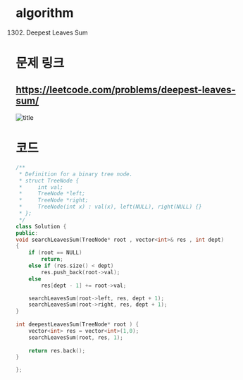 # algorithm 
1302. Deepest Leaves Sum
  
  
  
  
  
# 문제 링크  
## https://leetcode.com/problems/deepest-leaves-sum/

![title](https://github.com/jungmin3834/algorithm/blob/master/image/deepest-leaves-sum.JPG)

# 코드

```cpp
/**
 * Definition for a binary tree node.
 * struct TreeNode {
 *     int val;
 *     TreeNode *left;
 *     TreeNode *right;
 *     TreeNode(int x) : val(x), left(NULL), right(NULL) {}
 * };
 */
class Solution {
public:
void searchLeavesSum(TreeNode* root , vector<int>& res , int dept)
{
	if (root == NULL)
		return;
	else if (res.size() < dept)
		res.push_back(root->val);
	else
		res[dept - 1] += root->val;

	searchLeavesSum(root->left, res, dept + 1);
	searchLeavesSum(root->right, res, dept + 1);
}
    
int deepestLeavesSum(TreeNode* root ) {
	vector<int> res = vector<int>(1,0);
	searchLeavesSum(root, res, 1);
    
	return res.back();
}

};
```
